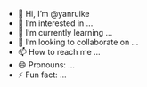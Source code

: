 - 👋 Hi, I’m @yanruike
- 👀 I’m interested in ...
- 🌱 I’m currently learning ...
- 💞️ I’m looking to collaborate on ...
- 📫 How to reach me ...
- 😄 Pronouns: ...
- ⚡ Fun fact: ...

<!---
yanruike/yanruike is a ✨ special ✨ repository because its `README.md` (this file) appears on your GitHub profile.
You can click the Preview link to take a look at your changes.
--->
